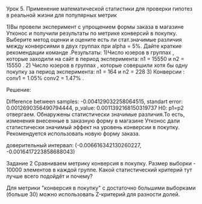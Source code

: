 Урок 5. Применение математической статистики для проверки гипотез в реальной жизни для популярных метрик

1)Вы провели эксперимент c упрощением формы заказа в магазине Утконос и получили результаты по метрике конверсий в покупку. Выберите метод оценки и оцените есть ли стат.значимые различия между конверсиями в двух группах при alpha = 5%. Дайте краткие рекомендации команде .Результаты: 1)Число юзеров в группах , которые заходили на сайт в период эксперимента: n1 = 15550 и n2 = 15550 . 2) Число юзеров в группах , которые совершили хотя бы одну покупку за период эксперимента: n1 = 164 и n2 = 228 3) Конверсии : conv1 = 1.05% conv2 = 1.47% .

Решение:

Difference between samples: -0.004129032258064515, standart error: 0.0012690356490794444, p_value: 0.0011392168150319737
H0: p1=p2 отвергаем. Обнаружены статистически значимые различия.То есть, изменения внесенные в заказную форму в магазине Утконос дали статистически значимый эффект на уровень конверсии в покупку. Рекомендуется использовать новую форму заказа.

доверительный интервал: (-0.006616342130260227, -0.0016417223858688043)

Задание 2
Сравниваем метрику конверсия в покупку. Размер выборки - 10000 элементов в каждой группе. Какой статистический критерий тут лучше всего подойдёт и почему?

Для метрики "конверсия в покупку" с достаточно большими выборками (больше 30) можно использовать Z-критерий для разности долей.